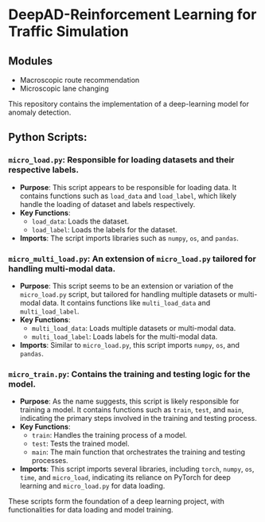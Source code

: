 # DeepAD-Reinforcement Learning for Traffic Simulation

## Modules
- Macroscopic route recommendation
- Microscopic lane changing

This repository contains the implementation of a deep-learning model for anomaly detection.

## Python Scripts:
### `micro_load.py`: Responsible for loading datasets and their respective labels.

   - **Purpose**: This script appears to be responsible for loading data. It contains functions such as `load_data` and `load_label`, which likely handle the loading of dataset and labels respectively.
   - **Key Functions**:
     - `load_data`: Loads the dataset.
     - `load_label`: Loads the labels for the dataset.
   - **Imports**: The script imports libraries such as `numpy`, `os`, and `pandas`.

### `micro_multi_load.py`: An extension of `micro_load.py` tailored for handling multi-modal data.
   - **Purpose**: This script seems to be an extension or variation of the `micro_load.py` script, but tailored for handling multiple datasets or multi-modal data. It contains functions like `multi_load_data` and `multi_load_label`.
   - **Key Functions**:
     - `multi_load_data`: Loads multiple datasets or multi-modal data.
     - `multi_load_label`: Loads labels for the multi-modal data.
   - **Imports**: Similar to `micro_load.py`, this script imports `numpy`, `os`, and `pandas`.

### `micro_train.py`: Contains the training and testing logic for the model.
   - **Purpose**: As the name suggests, this script is likely responsible for training a model. It contains functions such as `train`, `test`, and `main`, indicating the primary steps involved in the training and testing process.
   - **Key Functions**:
     - `train`: Handles the training process of a model.
     - `test`: Tests the trained model.
     - `main`: The main function that orchestrates the training and testing processes.
   - **Imports**: This script imports several libraries, including `torch`, `numpy`, `os`, `time`, and `micro_load`, indicating its reliance on PyTorch for deep learning and `micro_load.py` for data loading.

These scripts form the foundation of a deep learning project, with functionalities for data loading and model training. 
